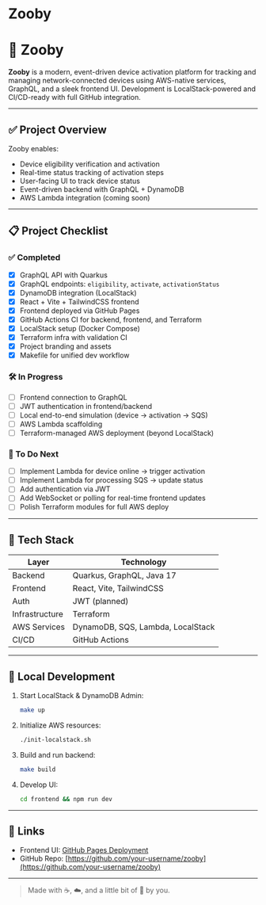 # Zooby

# 🦾 Zooby

**Zooby** is a modern, event-driven device activation platform for tracking and managing network-connected devices using AWS-native services, GraphQL, and a sleek frontend UI. Development is LocalStack-powered and CI/CD-ready with full GitHub integration.

---

## ✅ Project Overview

Zooby enables:
- Device eligibility verification and activation
- Real-time status tracking of activation steps
- User-facing UI to track device status
- Event-driven backend with GraphQL + DynamoDB
- AWS Lambda integration (coming soon)

---

## 📋 Project Checklist

### ✅ Completed

- [x] GraphQL API with Quarkus
- [x] GraphQL endpoints: `eligibility`, `activate`, `activationStatus`
- [x] DynamoDB integration (LocalStack)
- [x] React + Vite + TailwindCSS frontend
- [x] Frontend deployed via GitHub Pages
- [x] GitHub Actions CI for backend, frontend, and Terraform
- [x] LocalStack setup (Docker Compose)
- [x] Terraform infra with validation CI
- [x] Project branding and assets
- [x] Makefile for unified dev workflow

### 🛠️ In Progress

- [ ] Frontend connection to GraphQL
- [ ] JWT authentication in frontend/backend
- [ ] Local end-to-end simulation (device → activation → SQS)
- [ ] AWS Lambda scaffolding
- [ ] Terraform-managed AWS deployment (beyond LocalStack)

### 🧭 To Do Next

- [ ] Implement Lambda for device online → trigger activation
- [ ] Implement Lambda for processing SQS → update status
- [ ] Add authentication via JWT
- [ ] Add WebSocket or polling for real-time frontend updates
- [ ] Polish Terraform modules for full AWS deploy

---

## 🧰 Tech Stack

| Layer        | Technology                         |
|--------------|-------------------------------------|
| Backend      | Quarkus, GraphQL, Java 17          |
| Frontend     | React, Vite, TailwindCSS           |
| Auth         | JWT (planned)                      |
| Infrastructure | Terraform                        |
| AWS Services | DynamoDB, SQS, Lambda, LocalStack  |
| CI/CD        | GitHub Actions                     |

---

## 🧪 Local Development

1. Start LocalStack & DynamoDB Admin:
    ```bash
    make up
    ```

2. Initialize AWS resources:
    ```bash
    ./init-localstack.sh
    ```

3. Build and run backend:
    ```bash
    make build
    ```

4. Develop UI:
    ```bash
    cd frontend && npm run dev
    ```

---

## 🔗 Links

- Frontend UI: [GitHub Pages Deployment](https://your-username.github.io/zooby)
- GitHub Repo: [https://github.com/your-username/zooby](https://github.com/your-username/zooby)

---

> Made with ☕, ☁️, and a little bit of 🔌 by you.
